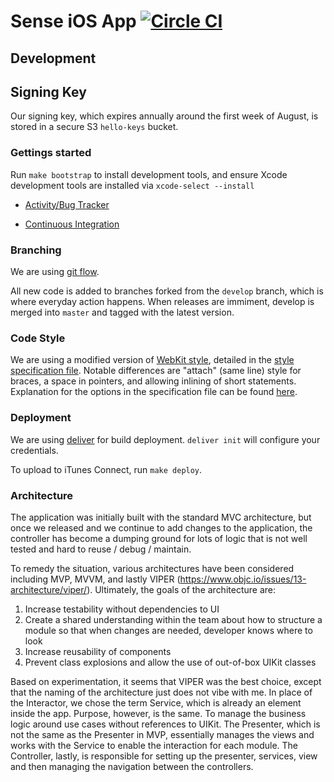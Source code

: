# Sense iOS App [![Circle CI](https://circleci.com/gh/hello/suripu-ios/tree/develop.svg?style=svg&circle-token=976651c2b892bd2d9c8265e2efc060fa1904dbc5)](https://circleci.com/gh/hello/suripu-ios/tree/develop)

## Development

## Signing Key

Our signing key, which expires annually around the first week of August, is stored in a secure S3 `hello-keys` bucket.

### Gettings started

Run `make bootstrap` to install development tools, and ensure Xcode
development tools are installed via `xcode-select --install`

* [Activity/Bug Tracker](https://trello.com/b/5zO3TPUz/sense-ios)

* [Continuous Integration](https://circleci.com/gh/hello/suripu-ios)

### Branching

We are using [git flow](http://nvie.com/posts/a-successful-git-branching-model/).

All new code is added to branches forked from the `develop` branch, which is where everyday action happens. When releases are immiment, develop is merged into `master` and tagged with the latest version.

### Code Style

We are using a modified version of [WebKit style](http://www.webkit.org/coding/coding-style.html), detailed in the [style specification file](https://github.com/hello/suripu-ios/blob/develop/.clang-format). Notable differences are "attach" (same line) style for braces, a space in pointers, and allowing inlining of short statements. Explanation for the options in the specification file can be found [here](http://clang.llvm.org/docs/ClangFormatStyleOptions.html#configurable-format-style-options).

### Deployment 

We are using [deliver](https://github.com/KrauseFx/deliver#quick-start)
for build deployment. `deliver init` will configure your credentials.

To upload to iTunes Connect, run `make deploy`.

### Architecture

The application was initially built with the standard MVC architecture, but once
we released and we continue to add changes to the application, the controller
has become a dumping ground for lots of logic that is not well tested and hard
to reuse / debug / maintain.

To remedy the situation, various architectures have been considered including
MVP, MVVM, and lastly VIPER (https://www.objc.io/issues/13-architecture/viper/).
Ultimately, the goals of the architecture are:

1. Increase testability without dependencies to UI
2. Create a shared understanding within the team about how to structure a module
   so that when changes are needed, developer knows where to look
3. Increase reusability of components
4. Prevent class explosions and allow the use of out-of-box UIKit classes

Based on experimentation, it seems that VIPER was the best choice, except that
the naming of the architecture just does not vibe with me.  In place of the
Interactor, we chose the term Service, which is already an element inside the
app.  Purpose, however, is the same.  To manage the business logic around use
cases without references to UIKit.  The Presenter, which is not the same as the
Presenter in MVP, essentially manages the views and works with the Service to
enable the interaction for each module.  The Controller, lastly, is responsible
for setting up the presenter, services, view and then managing the navigation
between the controllers.
